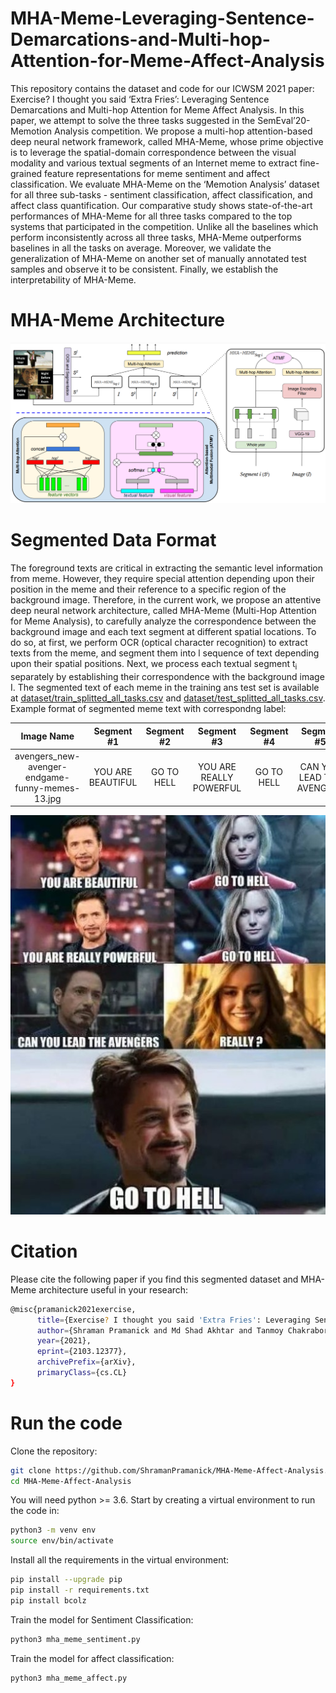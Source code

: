 # MHA-Meme-Leveraging-Sentence-Demarcations-and-Multi-hop-Attention-for-Meme-Affect-Analysis
This repository contains the dataset and code for our ICWSM 2021 paper: Exercise? I thought you said ‘Extra Fries’: Leveraging Sentence Demarcations and Multi-hop Attention for Meme Affect Analysis. In this paper, we attempt to solve the three tasks suggested in the SemEval’20-Memotion Analysis competition. We propose a multi-hop attention-based deep neural network framework, called MHA-Meme, whose prime objective is to leverage the spatial-domain correspondence between the visual modality and various textual segments of an Internet meme to extract fine-grained feature representations for meme sentiment and affect classification. We evaluate MHA-Meme on the ‘Memotion Analysis’ dataset for all three sub-tasks - sentiment classification, affect classification, and affect class quantification. Our comparative study shows state-of-the-art performances of MHA-Meme for all three tasks compared to the top systems that participated in the competition. Unlike all the baselines which perform inconsistently across all three tasks, MHA-Meme outperforms baselines in all the tasks on average. Moreover, we validate the generalization of MHA-Meme on another set of manually annotated test samples and observe it to be consistent. Finally, we establish the interpretability of MHA-Meme.

# MHA-Meme Architecture

![](Images/MHA-Meme.png)

# Segmented Data Format

The foreground texts are critical in extracting the semantic level information from meme. However, they require special attention depending upon their position in the meme and
their reference to a specific region of the background image. Therefore, in the current work, we propose an attentive deep neural network architecture, called MHA-Meme (Multi-Hop
Attention for Meme Analysis), to carefully analyze the correspondence between the background image and each text segment at different spatial locations. To do so, at first, we
perform OCR (optical character recognition) to extract texts from the meme, and segment them into l sequence of text depending upon their spatial positions. Next, we process each
textual segment t<sub>i</sub> separately by establishing their correspondence with the background image I. The segmented text of each meme in the training ans test set is available at [dataset/train_splitted_all_tasks.csv](dataset/train_splitted_all_tasks.csv) and [dataset/test_splitted_all_tasks.csv](dataset/test_splitted_all_tasks.csv). Example format of segmented meme text with correspondng label:

| Image Name | Segment #1 | Segment #2 | Segment #3 | Segment #4 | Segment #5 | Segment #6 | Segment #7 | Segment #8 | Segment #9 | Segment #10 | Segment #11 | Segment #12 | Segment #13 | Segment #14 | Sentiment | Humor | Sarcasm | Offense | Motivation |
|:-----------:|:-----------:|:-----------:|:-----------:|:-----------:|:-----------:|:-----------:|:-----------:|:-----------:|:-----------:|:-----------:|:-----------:|:-----------:|:-----------:|:-----------:|:-----------:|:-----------:|:-----------:|:-----------:|:-----------|
| avengers_new-avenger-endgame-funny-memes-13.jpg |	YOU ARE BEAUTIFUL	| GO TO HELL | YOU ARE REALLY POWERFUL | GO TO HELL |	CAN YOU LEAD THE AVENGERS | REALLY? | GO TO HELL |0 |	0 |	0 |	0 |	0 |	0 |	0 |	positive |	funny	| not_sarcastic |	very_offensive |	motivational |

<p align="center"><img src="Images/avengers_new-avenger-endgame-funny-memes-13.jpg"></p>

# Citation
Please cite the following paper if you find this segmented dataset and MHA-Meme architecture useful in your research:

```bash
@misc{pramanick2021exercise,
      title={Exercise? I thought you said 'Extra Fries': Leveraging Sentence Demarcations and Multi-hop Attention for Meme Affect Analysis}, 
      author={Shraman Pramanick and Md Shad Akhtar and Tanmoy Chakraborty},
      year={2021},
      eprint={2103.12377},
      archivePrefix={arXiv},
      primaryClass={cs.CL}
}
```

# Run the code

Clone the repository:

```bash
git clone https://github.com/ShramanPramanick/MHA-Meme-Affect-Analysis.git
cd MHA-Meme-Affect-Analysis
```

You will need python >= 3.6. Start by creating a virtual environment to run the code in:

```bash
python3 -m venv env
source env/bin/activate
```

Install all the requirements in the virtual environment:

```bash
pip install --upgrade pip
pip install -r requirements.txt
pip install bcolz
```
Train the model for Sentiment Classification:

```bash
python3 mha_meme_sentiment.py
```

Train the model for affect classification:

```bash
python3 mha_meme_affect.py
```
